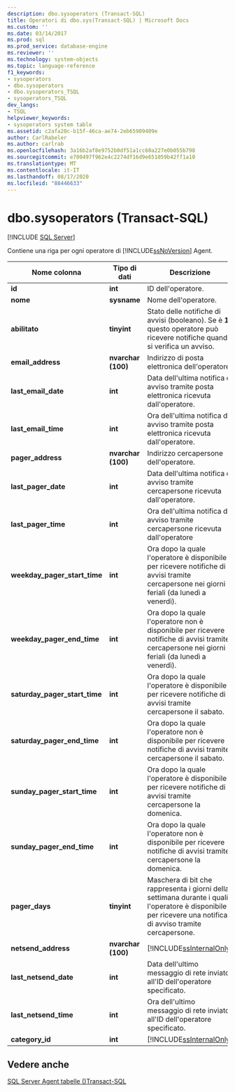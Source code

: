 ```yaml
---
description: dbo.sysoperators (Transact-SQL)
title: Operatori di dbo.sys(Transact-SQL) | Microsoft Docs
ms.custom: ''
ms.date: 03/14/2017
ms.prod: sql
ms.prod_service: database-engine
ms.reviewer: ''
ms.technology: system-objects
ms.topic: language-reference
f1_keywords:
- sysoperators
- dbo.sysoperators
- dbo.sysoperators_TSQL
- sysoperators_TSQL
dev_langs:
- TSQL
helpviewer_keywords:
- sysoperators system table
ms.assetid: c2afa20c-b15f-46ca-ae74-2eb65909409e
author: CarlRabeler
ms.author: carlrab
ms.openlocfilehash: 3a16b2af8e9752b0df51a1cc60a227e0b055b798
ms.sourcegitcommit: e700497f962e4c2274df16d9e651059b42ff1a10
ms.translationtype: MT
ms.contentlocale: it-IT
ms.lasthandoff: 08/17/2020
ms.locfileid: "88446633"
---
```

# <a name="dbosysoperators-transact-sql"></a>dbo.sysoperators (Transact-SQL)
[!INCLUDE [SQL Server](../../includes/applies-to-version/sqlserver.md)]

  Contiene una riga per ogni operatore di [!INCLUDE[ssNoVersion](../../includes/ssnoversion-md.md)] Agent.  
  
|Nome colonna|Tipo di dati|Descrizione|  
|-----------------|---------------|-----------------|  
|**id**|**int**|ID dell'operatore.|  
|**nome**|**sysname**|Nome dell'operatore.|  
|**abilitato**|**tinyint**|Stato delle notifiche di avvisi (booleano). Se è **1**, questo operatore può ricevere notifiche quando si verifica un avviso.|  
|**email_address**|**nvarchar (100)**|Indirizzo di posta elettronica dell'operatore.|  
|**last_email_date**|**int**|Data dell'ultima notifica di avviso tramite posta elettronica ricevuta dall'operatore.|  
|**last_email_time**|**int**|Ora dell'ultima notifica di avviso tramite posta elettronica ricevuta dall'operatore.|  
|**pager_address**|**nvarchar (100)**|Indirizzo cercapersone dell'operatore.|  
|**last_pager_date**|**int**|Data dell'ultima notifica di avviso tramite cercapersone ricevuta dall'operatore.|  
|**last_pager_time**|**int**|Ora dell'ultima notifica di avviso tramite cercapersone ricevuta dall'operatore|  
|**weekday_pager_start_time**|**int**|Ora dopo la quale l'operatore è disponibile per ricevere notifiche di avvisi tramite cercapersone nei giorni feriali (da lunedì a venerdì).|  
|**weekday_pager_end_time**|**int**|Ora dopo la quale l'operatore non è disponibile per ricevere notifiche di avvisi tramite cercapersone nei giorni feriali (da lunedì a venerdì).|  
|**saturday_pager_start_time**|**int**|Ora dopo la quale l'operatore è disponibile per ricevere notifiche di avvisi tramite cercapersone il sabato.|  
|**saturday_pager_end_time**|**int**|Ora dopo la quale l'operatore non è disponibile per ricevere notifiche di avvisi tramite cercapersone il sabato.|  
|**sunday_pager_start_time**|**int**|Ora dopo la quale l'operatore è disponibile per ricevere notifiche di avvisi tramite cercapersone la domenica.|  
|**sunday_pager_end_time**|**int**|Ora dopo la quale l'operatore non è disponibile per ricevere notifiche di avvisi tramite cercapersone la domenica.|  
|**pager_days**|**tinyint**|Maschera di bit che rappresenta i giorni della settimana durante i quali l'operatore è disponibile per ricevere una notifica di avviso tramite cercapersone.|  
|**netsend_address**|**nvarchar (100)**|[!INCLUDE[ssInternalOnly](../../includes/ssinternalonly-md.md)]|  
|**last_netsend_date**|**int**|Data dell'ultimo messaggio di rete inviato all'ID dell'operatore specificato.|  
|**last_netsend_time**|**int**|Ora dell'ultimo messaggio di rete inviato all'ID dell'operatore specificato.|  
|**category_id**|**int**|[!INCLUDE[ssInternalOnly](../../includes/ssinternalonly-md.md)]|  
  
## <a name="see-also"></a>Vedere anche  
 [SQL Server Agent tabelle &#40;&#41;Transact-SQL ](../../relational-databases/system-tables/sql-server-agent-tables-transact-sql.md)  
  
  
